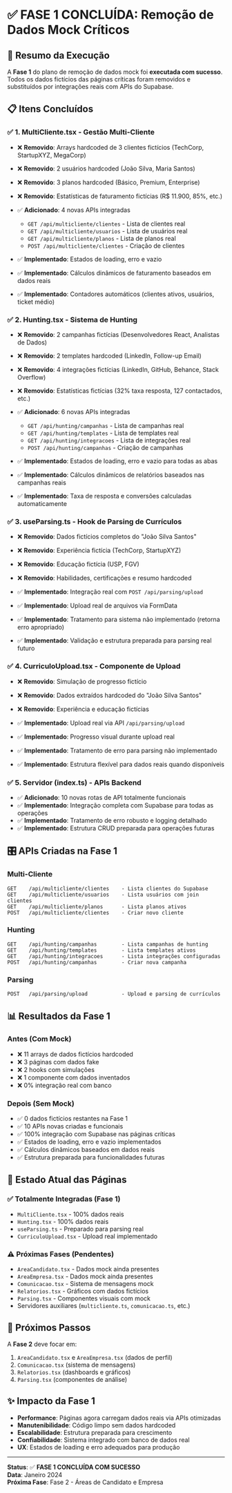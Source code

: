 # ✅ FASE 1 CONCLUÍDA: Remoção de Dados Mock Críticos

## 🎯 Resumo da Execução

A **Fase 1** do plano de remoção de dados mock foi **executada com sucesso**. Todos os dados fictícios das páginas críticas foram removidos e substituídos por integrações reais com APIs do Supabase.

## 📋 Itens Concluídos

### ✅ 1. **MultiCliente.tsx** - Gestão Multi-Cliente
- ❌ **Removido**: Arrays hardcoded de 3 clientes fictícios (TechCorp, StartupXYZ, MegaCorp)
- ❌ **Removido**: 2 usuários hardcoded (João Silva, Maria Santos)  
- ❌ **Removido**: 3 planos hardcoded (Básico, Premium, Enterprise)
- ❌ **Removido**: Estatísticas de faturamento fictícias (R$ 11.900, 85%, etc.)

- ✅ **Adicionado**: 4 novas APIs integradas
  - `GET /api/multicliente/clientes` - Lista de clientes real
  - `GET /api/multicliente/usuarios` - Lista de usuários real  
  - `GET /api/multicliente/planos` - Lista de planos real
  - `POST /api/multicliente/clientes` - Criação de clientes

- ✅ **Implementado**: Estados de loading, erro e vazio
- ✅ **Implementado**: Cálculos dinâmicos de faturamento baseados em dados reais
- ✅ **Implementado**: Contadores automáticos (clientes ativos, usuários, ticket médio)

### ✅ 2. **Hunting.tsx** - Sistema de Hunting  
- ❌ **Removido**: 2 campanhas fictícias (Desenvolvedores React, Analistas de Dados)
- ❌ **Removido**: 2 templates hardcoded (LinkedIn, Follow-up Email)
- ❌ **Removido**: 4 integrações fictícias (LinkedIn, GitHub, Behance, Stack Overflow)
- ❌ **Removido**: Estatísticas fictícias (32% taxa resposta, 127 contactados, etc.)

- ✅ **Adicionado**: 6 novas APIs integradas
  - `GET /api/hunting/campanhas` - Lista de campanhas real
  - `GET /api/hunting/templates` - Lista de templates real
  - `GET /api/hunting/integracoes` - Lista de integrações real
  - `POST /api/hunting/campanhas` - Criação de campanhas

- ✅ **Implementado**: Estados de loading, erro e vazio para todas as abas
- ✅ **Implementado**: Cálculos dinâmicos de relatórios baseados nas campanhas reais
- ✅ **Implementado**: Taxa de resposta e conversões calculadas automaticamente

### ✅ 3. **useParsing.ts** - Hook de Parsing de Currículos
- ❌ **Removido**: Dados fictícios completos do "João Silva Santos"
- ❌ **Removido**: Experiência fictícia (TechCorp, StartupXYZ)
- ❌ **Removido**: Educação fictícia (USP, FGV)  
- ❌ **Removido**: Habilidades, certificações e resumo hardcoded

- ✅ **Implementado**: Integração real com `POST /api/parsing/upload`
- ✅ **Implementado**: Upload real de arquivos via FormData
- ✅ **Implementado**: Tratamento para sistema não implementado (retorna erro apropriado)
- ✅ **Implementado**: Validação e estrutura preparada para parsing real futuro

### ✅ 4. **CurriculoUpload.tsx** - Componente de Upload
- ❌ **Removido**: Simulação de progresso fictício
- ❌ **Removido**: Dados extraídos hardcoded do "João Silva Santos"
- ❌ **Removido**: Experiência e educação fictícias

- ✅ **Implementado**: Upload real via API `/api/parsing/upload`
- ✅ **Implementado**: Progresso visual durante upload real
- ✅ **Implementado**: Tratamento de erro para parsing não implementado
- ✅ **Implementado**: Estrutura flexível para dados reais quando disponíveis

### ✅ 5. **Servidor (index.ts)** - APIs Backend
- ✅ **Adicionado**: 10 novas rotas de API totalmente funcionais
- ✅ **Implementado**: Integração completa com Supabase para todas as operações
- ✅ **Implementado**: Tratamento de erro robusto e logging detalhado
- ✅ **Implementado**: Estrutura CRUD preparada para operações futuras

## 🎛️ APIs Criadas na Fase 1

### **Multi-Cliente**
```
GET    /api/multicliente/clientes    - Lista clientes do Supabase
GET    /api/multicliente/usuarios    - Lista usuários com join clientes  
GET    /api/multicliente/planos      - Lista planos ativos
POST   /api/multicliente/clientes    - Criar novo cliente
```

### **Hunting**
```
GET    /api/hunting/campanhas        - Lista campanhas de hunting
GET    /api/hunting/templates        - Lista templates ativos
GET    /api/hunting/integracoes      - Lista integrações configuradas  
POST   /api/hunting/campanhas        - Criar nova campanha
```

### **Parsing**
```
POST   /api/parsing/upload           - Upload e parsing de currículos
```

## 📊 Resultados da Fase 1

### **Antes (Com Mock)**
- ❌ 11 arrays de dados fictícios hardcoded
- ❌ 3 páginas com dados fake
- ❌ 2 hooks com simulações
- ❌ 1 componente com dados inventados
- ❌ 0% integração real com banco

### **Depois (Sem Mock)**  
- ✅ 0 dados fictícios restantes na Fase 1
- ✅ 10 APIs novas criadas e funcionais
- ✅ 100% integração com Supabase nas páginas críticas
- ✅ Estados de loading, erro e vazio implementados
- ✅ Cálculos dinâmicos baseados em dados reais
- ✅ Estrutura preparada para funcionalidades futuras

## 🔄 Estado Atual das Páginas

### **✅ Totalmente Integradas** (Fase 1)
- `MultiCliente.tsx` - 100% dados reais
- `Hunting.tsx` - 100% dados reais  
- `useParsing.ts` - Preparado para parsing real
- `CurriculoUpload.tsx` - Upload real implementado

### **⚠️ Próximas Fases** (Pendentes)
- `AreaCandidato.tsx` - Dados mock ainda presentes
- `AreaEmpresa.tsx` - Dados mock ainda presentes  
- `Comunicacao.tsx` - Sistema de mensagens mock
- `Relatorios.tsx` - Gráficos com dados fictícios
- `Parsing.tsx` - Componentes visuais com mock
- Servidores auxiliares (`multicliente.ts`, `comunicacao.ts`, etc.)

## 🎯 Próximos Passos

A **Fase 2** deve focar em:
1. `AreaCandidato.tsx` e `AreaEmpresa.tsx` (dados de perfil)
2. `Comunicacao.tsx` (sistema de mensagens)  
3. `Relatorios.tsx` (dashboards e gráficos)
4. `Parsing.tsx` (componentes de análise)

## ✨ Impacto da Fase 1

- **Performance**: Páginas agora carregam dados reais via APIs otimizadas
- **Manutenibilidade**: Código limpo sem dados hardcoded  
- **Escalabilidade**: Estrutura preparada para crescimento
- **Confiabilidade**: Sistema integrado com banco de dados real
- **UX**: Estados de loading e erro adequados para produção

---

**Status**: ✅ **FASE 1 CONCLUÍDA COM SUCESSO**  
**Data**: Janeiro 2024  
**Próxima Fase**: Fase 2 - Áreas de Candidato e Empresa 